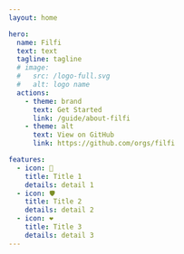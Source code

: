 ```yaml
---
layout: home

hero:
  name: Filfi
  text: text
  tagline: tagline
  # image:
  #   src: /logo-full.svg
  #   alt: logo name
  actions:
    - theme: brand
      text: Get Started
      link: /guide/about-filfi
    - theme: alt
      text: View on GitHub
      link: https://github.com/orgs/filfi

features:
  - icon: 🚀
    title: Title 1 
    details: detail 1
  - icon: 🛡️
    title: Title 2
    details: detail 2
  - icon: ❤️
    title: Title 3
    details: detail 3
---
```


<style>
:root { --vp-home-hero-name-color: #e45250 }
</style>
